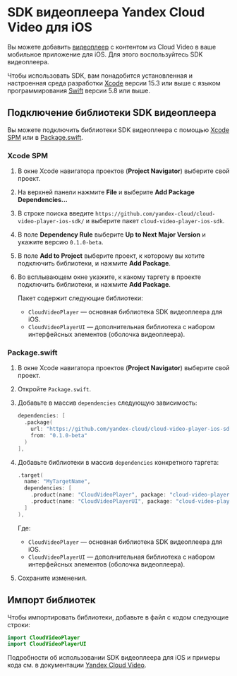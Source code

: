# SDK видеоплеера Yandex Cloud Video для iOS

Вы можете добавить [видеоплеер](https://yandex.cloud/ru/docs/video/concepts/player) с контентом из Cloud Video в ваше мобильное приложение для iOS. Для этого воспользуйтесь SDK видеоплеера.

Чтобы использовать SDK, вам понадобится установленная и настроенная среда разработки [Xcode](https://developer.apple.com/xcode/) версии 15.3 или выше с языком программирования [Swift](https://www.swift.org/install/macos/) версии 5.8 или выше.

## Подключение библиотеки SDK видеоплеера

Вы можете подключить библиотеки SDK видеоплеера с помощью [Xcode SPM](#xcode-spm) или в [Package.swift](#packageswift).

### Xcode SPM

1. В окне Xcode навигатора проектов (**Project Navigator**) выберите свой проект. 
1. На верхней панели нажмите **File** и выберите **Add Package Dependencies...**
1. В строке поиска введите `https://github.com/yandex-cloud/cloud-video-player-ios-sdk/` и выберите пакет `cloud-video-player-ios-sdk`.
1. В поле **Dependency Rule** выберите **Up to Next Major Version** и укажите версию `0.1.0-beta`.
1. В поле **Add to Project** выберите проект, к которому вы хотите подключить библиотеки, и нажмите **Add Package**.
1. Во всплывающем окне укажите, к какому таргету в проекте подключить библиотеки, и нажмите **Add Package**.
      
    Пакет содержит следующие библиотеки:
    * `CloudVideoPlayer` — основная библиотека SDK видеоплеера для iOS.
    * `CloudVideoPlayerUI` — дополнительная библиотека с набором интерфейсных элементов (оболочка видеоплеера).

### Package.swift

1. В окне Xcode навигатора проектов (**Project Navigator**) выберите свой проект.
1. Откройте `Package.swift`.
1. Добавьте в массив `dependencies` следующую зависимость:

    ```swift
    dependencies: [
      .package(
        url: "https://github.com/yandex-cloud/cloud-video-player-ios-sdk/",
        from: "0.1.0-beta"
      )
    ],
    ```

1. Добавьте библиотеки в массив `dependencies` конкретного таргета:

    ```swift
    .target(
      name: "MyTargetName",
      dependencies: [
        .product(name: "CloudVideoPlayer", package: "cloud-video-player-ios-sdk"),
        .product(name: "CloudVideoPlayerUI", package: "cloud-video-player-ios-sdk")
      ]
    ),
    ```

    Где:
    * `CloudVideoPlayer` — основная библиотека SDK видеоплеера для iOS.
    * `CloudVideoPlayerUI` — дополнительная библиотека с набором интерфейсных элементов (оболочка видеоплеера).

1. Сохраните изменения.

## Импорт библиотек

Чтобы импортировать библиотеки, добавьте в файл с кодом следующие строки:

```swift
import CloudVideoPlayer
import CloudVideoPlayerUI
```

Подробности об использовании SDK видеоплеера для iOS и примеры кода см. в документации [Yandex Cloud Video](https://yandex.cloud/ru/docs/video/sdk/ios-sdk).